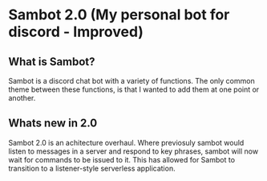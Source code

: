 # Sambot 2.0 (My personal bot for discord - Improved)

## What is Sambot?
Sambot is a discord chat bot with a variety of functions. The only common theme between these functions, is that I wanted to add them at one point or another.

## Whats new in 2.0
Sambot 2.0 is an achitecture overhaul. Where previosuly sambot would listen to messages in a server and respond to key phrases, sambot will now wait for commands to be issued to it. This has allowed for Sambot to transition to a listener-style serverless application. 
